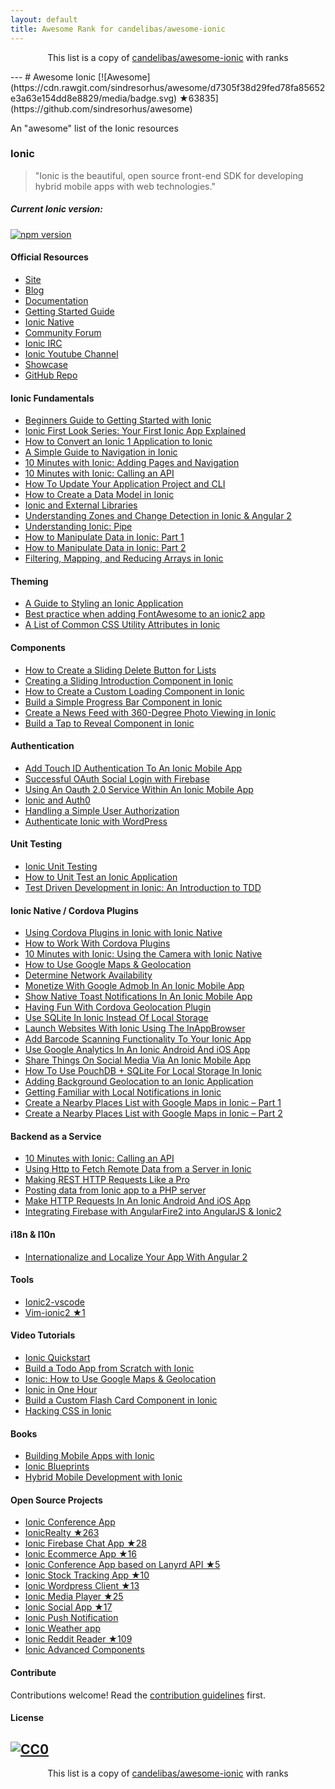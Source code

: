 ```yaml
---
layout: default
title: Awesome Rank for candelibas/awesome-ionic
---
```


<p align="center">
	This list is a copy of <a href="https://github.com/candelibas/awesome-ionic">candelibas/awesome-ionic</a> with ranks
</p>
---
# Awesome Ionic [![Awesome](https://cdn.rawgit.com/sindresorhus/awesome/d7305f38d29fed78fa85652e3a63e154dd8e8829/media/badge.svg) ★63835](https://github.com/sindresorhus/awesome)

An "awesome" list of the Ionic resources 

### Ionic
> "Ionic is the beautiful, open source front-end SDK for developing hybrid mobile apps with web technologies."

##### Current Ionic version: 
[![npm version](https://badge.fury.io/js/ionic-framework.svg)](https://badge.fury.io/js/ionic-framework)


#### Official Resources
* [Site](http://ionicframework.com/)
* [Blog](http://blog.ionic.io/)
* [Documentation](http://ionicframework.com/docs/v2/)
* [Getting Started Guide](http://ionicframework.com/docs/v2/getting-started/)
* [Ionic Native](https://github.com/driftyco/ionic-native/)
* [Community Forum](http://forum.ionicframework.com/)
* [Ionic IRC](http://webchat.freenode.net/?randomnick=1&channels=%23ionic&uio=d4)
* [Ionic Youtube Channel](https://www.youtube.com/channel/UChYheBnVeCfhCmqZfCUdJQw)
* [Showcase](http://showcase.ionicframework.com/)
* [GitHub Repo](https://github.com/driftyco/ionic/)

#### Ionic Fundamentals
* [Beginners Guide to Getting Started with Ionic](http://www.joshmorony.com/beginners-guide-to-getting-started-with-ionic-2/)
* [Ionic First Look Series: Your First Ionic App Explained](http://www.joshmorony.com/ionic-2-first-look-series-your-first-ionic-2-app-explained/)
* [How to Convert an Ionic 1 Application to Ionic](http://www.joshmorony.com/how-to-convert-an-ionic-1-application-to-ionic-2/)
* [A Simple Guide to Navigation in Ionic](http://www.joshmorony.com/a-simple-guide-to-navigation-in-ionic-2/)
* [10 Minutes with Ionic: Adding Pages and Navigation](http://blog.ionic.io/10-minutes-with-ionic-2-adding-pages-and-navigation/)
* [10 Minutes with Ionic: Calling an API](http://blog.ionic.io/10-minutes-with-ionic-2-calling-an-api/)
* [How To Update Your Application Project and CLI](http://www.gajotres.net/ionic-2-how-to-update-your-application-project-and-cli/)
* [How to Create a Data Model in Ionic](http://www.joshmorony.com/how-to-create-a-data-model-in-ionic-2/)
* [Ionic and External Libraries](http://mhartington.io/post/ionic2-external-libraries/)
* [Understanding Zones and Change Detection in Ionic & Angular 2](http://www.joshmorony.com/understanding-zones-and-change-detection-in-ionic-2-angular-2/)
* [Understanding Ionic: Pipe](http://mcgivery.com/understanding-ionic-2-pipe/)
* [How to Manipulate Data in Ionic: Part 1](http://www.joshmorony.com/how-to-manipulate-data-in-ionic-2-part-1/)
* [How to Manipulate Data in Ionic: Part 2](http://www.joshmorony.com/how-to-manipulate-data-in-ionic-2-part-2/)
* [Filtering, Mapping, and Reducing Arrays in Ionic](https://www.youtube.com/watch?v=A-4CLa05tp0)

#### Theming
* [A Guide to Styling an Ionic Application](http://www.joshmorony.com/a-guide-to-styling-an-ionic-2-application/)
* [Best practice when adding FontAwesome to an ionic2 app](http://luiscabrera.site/tech/2017/01/09/fontawesome-in-ionic2.html)
* [A List of Common CSS Utility Attributes in Ionic](http://www.joshmorony.com/a-list-of-common-css-utility-attributes-in-ionic-2/)

#### Components
* [How to Create a Sliding Delete Button for Lists](http://www.joshmorony.com/ionic-2-how-to-create-a-sliding-delete-button-for-lists/)
* [Creating a Sliding Introduction Component in Ionic](http://www.joshmorony.com/creating-a-sliding-introduction-component-in-ionic-2/)
* [How to Create a Custom Loading Component in Ionic](http://www.joshmorony.com/how-to-create-a-custom-loading-component-in-ionic-2/)
* [Build a Simple Progress Bar Component in Ionic](http://www.joshmorony.com/build-a-simple-progress-bar-component-in-ionic-2/)
* [Create a News Feed with 360-Degree Photo Viewing in Ionic](http://www.joshmorony.com/create-a-news-feed-with-360-degree-photo-viewing-in-ionic-2/)
* [Build a Tap to Reveal Component in Ionic](https://www.joshmorony.com/build-a-tap-to-reveal-component-in-ionic-2/)

#### Authentication
* [Add Touch ID Authentication To An Ionic Mobile App](https://www.thepolyglotdeveloper.com/2016/03/add-touch-id-authentication-ionic-2-mobile-app/)
* [Successful OAuth Social Login with Firebase](http://www.gajotres.net/ionic-2-succesfull-oauth-social-login-with-firebase/)
* [Using An Oauth 2.0 Service Within An Ionic Mobile App](https://www.thepolyglotdeveloper.com/2016/01/using-an-oauth-2-0-service-within-an-ionic-2-mobile-app/)
* [Ionic and Auth0](http://blog.ionic.io/ionic-2-and-auth0/)
* [Handling a Simple User Authorization](http://www.gajotres.net/ionic-2-handling-a-simple-user-authorization/)
* [Authenticate Ionic with WordPress](https://auth0.com/authenticate/ionic2/wordpress)

#### Unit Testing
* [Ionic Unit Testing](http://lathonez.github.io/2017/ionic-2-unit-testing/)
* [How to Unit Test an Ionic Application](http://www.joshmorony.com/how-to-unit-test-an-ionic-2-application/)
* [Test Driven Development in Ionic: An Introduction to TDD](https://www.joshmorony.com/test-driven-development-in-ionic-2-an-introduction-to-tdd/)

#### Ionic Native / Cordova Plugins
* [Using Cordova Plugins in Ionic with Ionic Native](http://www.joshmorony.com/using-cordova-plugins-in-ionic-2-with-ionic-native/)
* [How to Work With Cordova Plugins](http://www.gajotres.net/ionic-2-how-to-use-cordova-plugins/)
* [10 Minutes with Ionic: Using the Camera with Ionic Native](http://blog.ionic.io/10-minutes-with-ionic-2-using-the-camera-with-ionic-native/)
* [How to Use Google Maps & Geolocation ](http://www.joshmorony.com/ionic-2-how-to-use-google-maps-geolocation-video-tutorial/)
* [Determine Network Availability](https://www.thepolyglotdeveloper.com/2016/01/determine-network-availability-in-an-ionic-2-mobile-app/)
* [Monetize With Google Admob In An Ionic Mobile App](https://www.thepolyglotdeveloper.com/2016/02/monetize-google-admob-ionic-2-mobile-app/)
* [Show Native Toast Notifications In An Ionic Mobile App](https://www.thepolyglotdeveloper.com/2016/01/show-native-toast-notifications-in-an-ionic-2-mobile-app/)
* [Having Fun With Cordova Geolocation Plugin](http://www.gajotres.net/ionic-2-having-fun-with-cordova-geolocation-plugin/)
* [Use SQLite In Ionic Instead Of Local Storage](https://www.thepolyglotdeveloper.com/2015/12/use-sqlite-in-ionic-2-instead-of-local-storage/)
* [Launch Websites With Ionic Using The InAppBrowser](https://www.thepolyglotdeveloper.com/2016/01/launch-websites-with-ionic-2-using-the-inappbrowser/)
* [Add Barcode Scanning Functionality To Your Ionic App](https://www.thepolyglotdeveloper.com/2016/02/add-barcode-scanning-functionality-to-your-ionic-2-app/)
* [Use Google Analytics In An Ionic Android And iOS App](https://www.thepolyglotdeveloper.com/2016/03/use-google-analytics-in-an-ionic-2-android-and-ios-app/)
* [Share Things On Social Media Via An Ionic Mobile App](https://www.thepolyglotdeveloper.com/2016/02/share-things-on-social-media-via-an-ionic-2-mobile-app/)
* [How To Use PouchDB + SQLite For Local Storage In Ionic](http://gonehybrid.com/how-to-use-pouchdb-sqlite-for-local-storage-in-ionic-2/)
* [Adding Background Geolocation to an Ionic Application](http://www.joshmorony.com/adding-background-geolocation-to-an-ionic-2-application/)
* [Getting Familiar with Local Notifications in Ionic](http://www.joshmorony.com/getting-familiar-with-local-notifications-in-ionic-2/)
* [Create a Nearby Places List with Google Maps in Ionic – Part 1](http://www.joshmorony.com/create-a-nearby-places-list-with-google-maps-in-ionic-2-part-1/)
* [Create a Nearby Places List with Google Maps in Ionic – Part 2](http://www.joshmorony.com/create-a-nearby-places-list-with-google-maps-in-ionic-2-part-2/)

#### Backend as a Service
* [10 Minutes with Ionic: Calling an API](http://blog.ionic.io/10-minutes-with-ionic-2-calling-an-api/)
* [Using Http to Fetch Remote Data from a Server in Ionic](http://www.joshmorony.com/using-http-to-fetch-remote-data-from-a-server-in-ionic-2/)
* [Making REST HTTP Requests Like a Pro](http://www.gajotres.net/ionic-2-making-rest-http-requests-like-a-pro/)
* [Posting data from Ionic app to a PHP server](http://www.nikola-breznjak.com/blog/ionic2/posting-data-from-ionic-2-app/)
* [Make HTTP Requests In An Ionic Android And iOS App](https://www.thepolyglotdeveloper.com/2016/01/make-http-requests-in-an-ionic-2-android-and-ios-app/)
* [Integrating Firebase with AngularFire2 into AngularJS & Ionic2](http://www.clearlyinnovative.com/integrating-firebase-with-angularfire2-into-angularjs-ionic2)

#### i18n & l10n
* [Internationalize and Localize Your App With Angular 2](http://www.gajotres.net/ionic-2-internationalize-and-localize-your-app-with-angular-2/)

#### Tools
* [Ionic2-vscode](https://marketplace.visualstudio.com/items?itemName=jgw9617.ionic2-vscode)
* [Vim-ionic2 ★1](https://github.com/akz92/vim-ionic2)

#### Video Tutorials
* [Ionic Quickstart](https://www.udemy.com/ionic-2-quickstart/)
* [Build a Todo App from Scratch with Ionic](http://www.joshmorony.com/build-a-todo-app-from-scratch-with-ionic-2-video-tutorial/)
* [Ionic: How to Use Google Maps & Geolocation](http://www.joshmorony.com/ionic-2-how-to-use-google-maps-geolocation-video-tutorial/)
* [Ionic in One Hour](http://courses.devdactic.com/courses/ionic-2-in-one-hour?product_id=104238)
* [Build a Custom Flash Card Component in Ionic](https://www.youtube.com/watch?v=BKFQKywl_GM)
* [Hacking CSS in Ionic](https://www.youtube.com/watch?v=sXFmkdhOEVc)

#### Books
* [Building Mobile Apps with Ionic](https://www.joshmorony.com/building-mobile-apps-with-ionic-2/)
* [Ionic Blueprints](https://www.packtpub.com/web-development/ionic-2-blueprints)
* [Hybrid Mobile Development with Ionic](https://www.packtpub.com/application-development/hybrid-mobile-development-ionic)

#### Open Source Projects
* [Ionic Conference App](https://github.com/driftyco/ionic-conference-app)
* [IonicRealty ★263](https://github.com/ccoenraets/ionic2-realty)
* [Ionic Firebase Chat App ★28](https://github.com/ionic2blueprints/firebase-chat)
* [Ionic Ecommerce App ★16](https://github.com/ionic2blueprints/ionic2-marketcloud)
* [Ionic Conference App based on Lanyrd API ★5](https://github.com/ionic2blueprints/conference-app)
* [Ionic Stock Tracking App ★10](https://github.com/ionic2blueprints/ionic2-stockmarket)
* [Ionic Wordpress Client ★13](https://github.com/ionic2blueprints/ionic2-wp-client)
* [Ionic Media Player ★25](https://github.com/ionic2blueprints/media-player)
* [Ionic Social App ★17](https://github.com/ionic2blueprints/social-app)
* [Ionic Push Notification](https://github.com/aggarwalankush/ionic2-push-base)
* [Ionic Weather app](https://github.com/aggarwalankush/ionic2-mosum)
* [Ionic Reddit Reader ★109](https://github.com/smartapant/ionic2-reddit-reader)
* [Ionic Advanced Components](https://github.com/yannbf/ionic2-components)

#### Contribute
Contributions welcome! Read the [contribution guidelines](https://github.com/candelibas/awesome-ionic/blob/master/CONTRIBUTING.md) first.


#### License
[![CC0](http://i.creativecommons.org/p/zero/1.0/88x31.png)](http://creativecommons.org/publicdomain/zero/1.0/)
---
<p align="center">
	This list is a copy of <a href="https://github.com/candelibas/awesome-ionic">candelibas/awesome-ionic</a> with ranks
</p>
